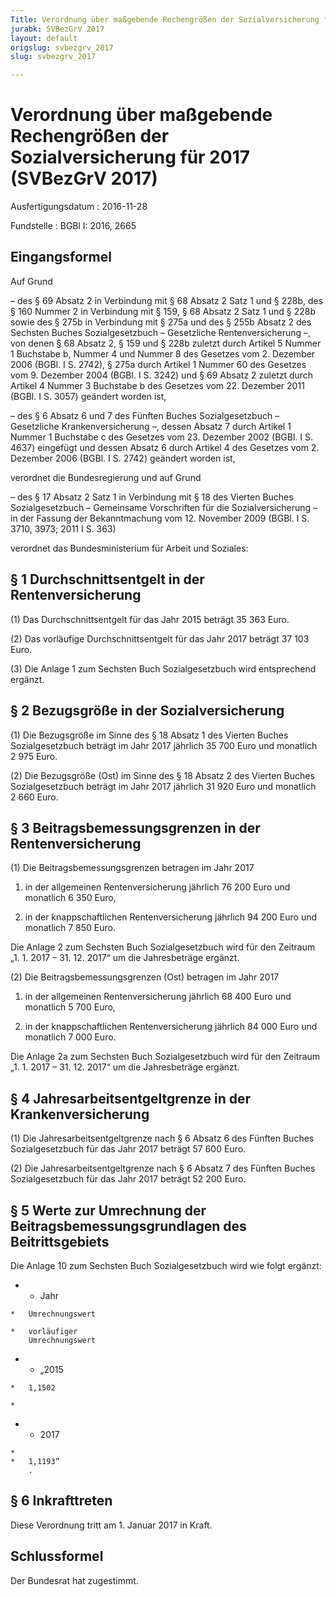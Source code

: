 ```yaml
---
Title: Verordnung über maßgebende Rechengrößen der Sozialversicherung für 2017
jurabk: SVBezGrV 2017
layout: default
origslug: svbezgrv_2017
slug: svbezgrv_2017

---
```


# Verordnung über maßgebende Rechengrößen der Sozialversicherung für 2017 (SVBezGrV 2017)

Ausfertigungsdatum
:   2016-11-28

Fundstelle
:   BGBl I: 2016, 2665


## Eingangsformel

Auf Grund

–   des § 69 Absatz 2 in Verbindung mit § 68 Absatz 2 Satz 1 und § 228b,
    des § 160 Nummer 2 in Verbindung mit § 159, § 68 Absatz 2 Satz 1 und §
    228b sowie des § 275b in Verbindung mit § 275a und des § 255b Absatz 2
    des Sechsten Buches Sozialgesetzbuch – Gesetzliche Rentenversicherung
    –, von denen § 68 Absatz 2, § 159 und § 228b zuletzt durch Artikel 5
    Nummer 1 Buchstabe b, Nummer 4 und Nummer 8 des Gesetzes vom 2.
    Dezember 2006 (BGBl. I S. 2742), § 275a durch Artikel 1 Nummer 60 des
    Gesetzes vom 9. Dezember 2004 (BGBl. I S. 3242) und § 69 Absatz 2
    zuletzt durch Artikel 4 Nummer 3 Buchstabe b des Gesetzes vom 22.
    Dezember 2011 (BGBl. I S. 3057) geändert worden ist,


–   des § 6 Absatz 6 und 7 des Fünften Buches Sozialgesetzbuch –
    Gesetzliche Krankenversicherung –, dessen Absatz 7 durch Artikel 1
    Nummer 1 Buchstabe c des Gesetzes vom 23. Dezember 2002 (BGBl. I S.
    4637) eingefügt und dessen Absatz 6 durch Artikel 4 des Gesetzes vom
    2\. Dezember 2006 (BGBl. I S. 2742) geändert worden ist,



verordnet die Bundesregierung und auf Grund

–   des § 17 Absatz 2 Satz 1 in Verbindung mit § 18 des Vierten Buches
    Sozialgesetzbuch – Gemeinsame Vorschriften für die Sozialversicherung
    – in der Fassung der Bekanntmachung vom 12. November 2009 (BGBl. I S.
    3710, 3973; 2011 I S. 363)



verordnet das Bundesministerium für Arbeit und Soziales:


## § 1 Durchschnittsentgelt in der Rentenversicherung

(1) Das Durchschnittsentgelt für das Jahr 2015 beträgt 35 363 Euro.

(2) Das vorläufige Durchschnittsentgelt für das Jahr 2017 beträgt
37 103 Euro.

(3) Die Anlage 1 zum Sechsten Buch Sozialgesetzbuch wird entsprechend
ergänzt.


## § 2 Bezugsgröße in der Sozialversicherung

(1) Die Bezugsgröße im Sinne des § 18 Absatz 1 des Vierten Buches
Sozialgesetzbuch beträgt im Jahr 2017 jährlich 35 700 Euro und
monatlich 2 975 Euro.

(2) Die Bezugsgröße (Ost) im Sinne des § 18 Absatz 2 des Vierten
Buches Sozialgesetzbuch beträgt im Jahr 2017 jährlich 31 920 Euro und
monatlich 2 660 Euro.


## § 3 Beitragsbemessungsgrenzen in der Rentenversicherung

(1) Die Beitragsbemessungsgrenzen betragen im Jahr 2017

1.  in der allgemeinen Rentenversicherung jährlich 76 200 Euro und
    monatlich 6 350 Euro,


2.  in der knappschaftlichen Rentenversicherung jährlich 94 200 Euro und
    monatlich 7 850 Euro.



Die Anlage 2 zum Sechsten Buch Sozialgesetzbuch wird für den Zeitraum
„1. 1. 2017 – 31. 12. 2017“ um die Jahresbeträge ergänzt.

(2) Die Beitragsbemessungsgrenzen (Ost) betragen im Jahr 2017

1.  in der allgemeinen Rentenversicherung jährlich 68 400 Euro und
    monatlich 5 700 Euro,


2.  in der knappschaftlichen Rentenversicherung jährlich 84 000 Euro und
    monatlich 7 000 Euro.



Die Anlage 2a zum Sechsten Buch Sozialgesetzbuch wird für den Zeitraum
„1. 1. 2017 – 31. 12. 2017“ um die Jahresbeträge ergänzt.


## § 4 Jahresarbeitsentgeltgrenze in der Krankenversicherung

(1) Die Jahresarbeitsentgeltgrenze nach § 6 Absatz 6 des Fünften
Buches Sozialgesetzbuch für das Jahr 2017 beträgt 57 600 Euro.

(2) Die Jahresarbeitsentgeltgrenze nach § 6 Absatz 7 des Fünften
Buches Sozialgesetzbuch für das Jahr 2017 beträgt 52 200 Euro.


## § 5 Werte zur Umrechnung der Beitragsbemessungsgrundlagen des Beitrittsgebiets

Die Anlage 10 zum Sechsten Buch Sozialgesetzbuch wird wie folgt
ergänzt:

*    *   Jahr

    *   Umrechnungswert

    *   vorläufiger
        Umrechnungswert


*    *   „2015

    *   1,1502

    *

*    *   2017

    *
    *   1,1193”
        .





## § 6 Inkrafttreten

Diese Verordnung tritt am 1. Januar 2017 in Kraft.


## Schlussformel

Der Bundesrat hat zugestimmt.

